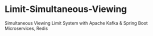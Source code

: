 # Limit-Simultaneous-Viewing
Simultaneous Viewing Limit System with Apache Kafka &amp; Spring Boot Microservices, Redis
